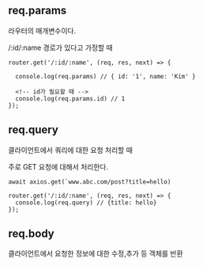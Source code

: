## req.params

라우터의 매개변수이다.

/:id/:name 경로가 있다고 가정할 때

    router.get('/:id/:name', (req, res, next) => {

      console.log(req.params) // { id: '1', name: 'Kim' }

      <!-- id가 필요할 때 -->
      console.log(req.params.id) // 1
    });


## req.query

클라이언트에서 쿼리에 대한 요청 처리할 때

주로 GET 요청에 대해서 처리한다.

    await axios.get(`www.abc.com/post?title=hello)

    router.get('/:id/:name', (req, res, next) => {
      console.log(req.query) // {title: hello} 
    });


## req.body

클라이언트에서 요청한 정보에 대한 수정,추가 등 객체를 반환


